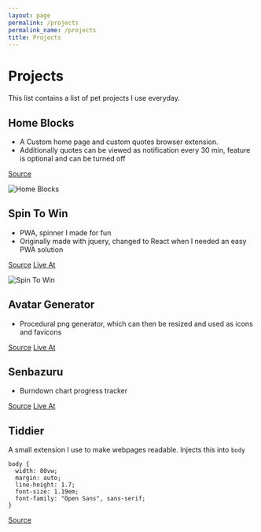 ```yaml
---
layout: page
permalink: /projects
permalink_name: /projects
title: Projects
---
```


# Projects

This list contains a list of pet projects I use everyday.

## Home Blocks

- A Custom home page and custom quotes browser extension.
- Additionally quotes can be viewed as notification every 30 min, feature is optional and can be turned off

[Source](https://github.com/Mark1626/spin-to-win/home-blocks/)

![Home Blocks](https://raw.githubusercontent.com/Mark1626/home-blocks/master/demo.png)

## Spin To Win

- PWA, spinner I made for fun
- Originally made with jquery, changed to React when I needed an easy PWA solution

[Source](https://github.com/Mark1626/spin-to-win)
[Live At](https://mark1626.github.io/spin-to-win/)

![Spin To Win](https://raw.githubusercontent.com/Mark1626/spin-to-win/master/spin-to-win.png)

## Avatar Generator

- Procedural png generator, which can then be resized and used as icons and favicons

[Source](https://github.com/Mark1626/avatar-generator)
[Live At](https://avatar-generator-six.now.sh/)

## Senbazuru

- Burndown chart progress tracker

[Source](https://github.com/Mark1626/senbazuru)
[Live At](https://mark1626.github.io/senbazuru/)

## Tiddier

A small extension I use to make webpages readable. Injects this into `body`
```
body {
  width: 80vw;
  margin: auto;
  line-height: 1.7;
  font-size: 1.19em;
  font-family: "Open Sans", sans-serif;
}
```

[Source](https://github.com/Mark1626/Tiddier)
 
